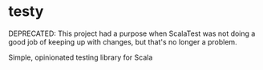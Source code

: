 # testy

DEPRECATED: This project had a purpose when ScalaTest was not doing a good job of keeping up with changes, but that's no longer a problem.

Simple, opinionated testing library for Scala
